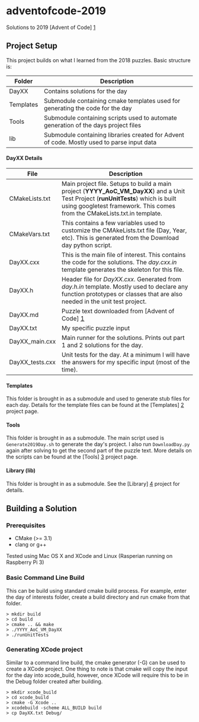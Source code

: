 # adventofcode-2019
Solutions to 2019 [Advent of Code] [1]

## Project Setup
This project builds on what I learned from the 2018 puzzles.  Basic structure is:

Folder  	| Description
-------		| ------------- 
DayXX    	| Contains solutions for the day    
Templates	| Submodule containing cmake templates used for generating the code for the day
Tools		| Submodule containing scripts used to automate generation of the days project files
lib			| Submodule containing libraries created for Advent of code.  Mostly used to parse input data

#### DayXX Details
File			| Description
----------------|------------------
CMakeLists.txt	| Main project file.  Setups to build a main project (**YYYY_AoC_VM_DayXX**) and a Unit Test Project (**runUnitTests**) which is built using googletest framework.  This comes from the CMakeLists.txt.in template.
CMakeVars.txt	| This contains a few variables used to customize the CMAkeLists.txt file (Day, Year, etc).  This is generated from the Download day python script.
DayXX.cxx		| This is the main file of interest.  This contains the code for the solutions.  The *day.cxx.in* template generates the skeleton for this file.
DayXX.h			| Header file for *DayXX.cxx*. Generated from *day.h.in* template. Mostly used to declare any function prototypes or classes that are also needed in the unit test project.
DayXX.md		| Puzzle text downloaded from [Advent of Code] [1]
DayXX.txt		| My specific puzzle input
DayXX_main.cxx	| Main runner for the solutions.  Prints out part 1 and 2 solutions for the day.
DayXX_tests.cxx	| Unit tests for the day. At a minimum I will have the answers for my specific input (most of the time).

#### Templates
This folder is brought in as a submodule and used to generate stub files for each day.  Details for the template files can be found at the [Templates] [2] project page.

#### Tools
This folder is brought in as a submodule.  The main script used is ```Generate2019Day.sh``` to generate the day's project.  I also run ```DownloadDay.py``` again after solving to get the second part of the puzzle text.  More details on the scripts can be found at the [Tools] [3] project page.

#### Library (lib)
This folder is brought in as a submodule. See the [Library] [4] project for details.

## Building a Solution
### Prerequisites
* CMake (>= 3.1)
* clang or g++

Tested using Mac OS X and XCode and Linux (Rasperian running on Raspberry Pi 3)

### Basic Command Line Build
This can be build using standard cmake build process.  For example, enter the day of interests folder, create a build directory and run cmake from that folder.

    > mkdir build
    > cd build
    > cmake .. && make
    > ./YYYY_AoC_VM_DayXX
    > ./runUnitTests
    
### Generating XCode project
Similar to a command line build, the cmake generator (-G) can be used to create a XCode project. One thing to note is that cmake will copy the input for the day into xcode_build, however, once XCode will require this to be in the Debug folder created after building.

    > mkdir xcode_build
    > cd xcode_build
    > cmake -G Xcode ..
    > xcodebuild -scheme ALL_BUILD build
    > cp DayXX.txt Debug/

 [1]: https://adventofcode.com/        "Advent of Code"
 [2]: https://github.com/vipermuffin/adventofcode-cmake-templates        "Templates"
 [3]: https://github.com/vipermuffin/adventofcode-tools        "Tools"
 [4]: https://github.com/vipermuffin/adventofcode-lib        "Library"